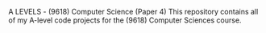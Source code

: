 A LEVELS - (9618) Computer Science (Paper 4)
This repository contains all of my A-level code projects for the (9618) Computer Sciences course.
